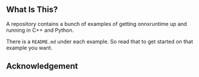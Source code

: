 ## What Is This?
A repository contains a bunch of examples of getting onnxruntime up and running in C++ and Python.

There is a `README.md` under each example. So read that to get started on that example you want.

## Acknowledgement
